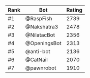 Rank|Bot|Rating
---|---|---
#1|@RaspFish|2739
#2|@Nakshatra3|2478
#3|@NilatacBot|2356
#4|@OpeningsBot|2313
#5|@anti-bot|2136
#6|@CatNail|2070
#7|@pawnrobot|1910
